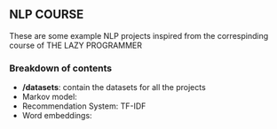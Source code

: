 ## NLP COURSE
These are some example NLP projects inspired from the correspinding course of THE LAZY PROGRAMMER

### Breakdown of contents
- **/datasets**: contain the datasets for all the projects
- Markov model:
- Recommendation System: TF-IDF
- Word embeddings: